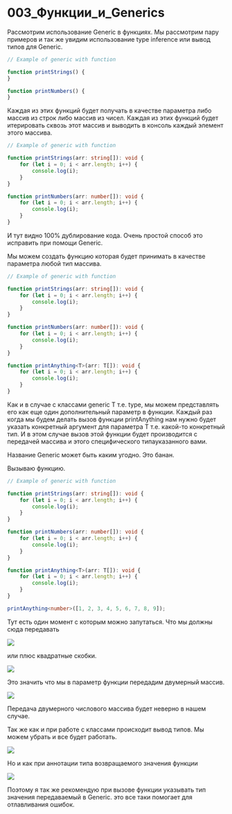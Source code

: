 # 003_Функции_и_Generics

Рассмотрим использование Generic в функциях. Мы рассмотрим пару примеров и так же увидим использование type inference
или вывод типов для Generic.

```ts
// Example of generic with function

function printStrings() {
}

function printNumbers() {
}
```

Каждая из этих функций будет получать в качестве параметра либо массив из строк либо массив из чисел. Каждая из этих
функций будет итерировать сквозь этот массив и выводить в консоль каждый элемент этого массива.

```ts
// Example of generic with function

function printStrings(arr: string[]): void {
    for (let i = 0; i < arr.length; i++) {
        console.log(i);
    }
}

function printNumbers(arr: number[]): void {
    for (let i = 0; i < arr.length; i++) {
        console.log(i);
    }
}
```

И тут видно 100% дублирование кода. Очень простой способ это исправить при помощи Generic.

Мы можем создать функцию которая будет принимать в качестве параметра любой тип массива.

```ts
// Example of generic with function

function printStrings(arr: string[]): void {
    for (let i = 0; i < arr.length; i++) {
        console.log(i);
    }
}

function printNumbers(arr: number[]): void {
    for (let i = 0; i < arr.length; i++) {
        console.log(i);
    }
}

function printAnything<T>(arr: T[]): void {
    for (let i = 0; i < arr.length; i++) {
        console.log(i);
    }
}
```

Как и в случае с классами generic T т.е. type, мы можем представлять его как еще один дополнительный параметр в функции.
Каждый раз когда мы будем делать вызов функции printAnything нам нужно будет указать конкретный аргумент для параметра T
т.е. какой-то конкретный тип. И в этом случае вызов этой функции будет производится с передачей массива и этого
специфического типауказанного вами.

Название Generic может быть каким угодно. Это банан.

Вызываю функцию.

```ts
// Example of generic with function

function printStrings(arr: string[]): void {
    for (let i = 0; i < arr.length; i++) {
        console.log(i);
    }
}

function printNumbers(arr: number[]): void {
    for (let i = 0; i < arr.length; i++) {
        console.log(i);
    }
}

function printAnything<T>(arr: T[]): void {
    for (let i = 0; i < arr.length; i++) {
        console.log(i);
    }
}

printAnything<number>([1, 2, 3, 4, 5, 6, 7, 8, 9]);
```

Тут есть один момент с которым можно запутаться. Что мы должны сюда передавать

![](img/001.jpg)

или плюс квадратные скобки.

![](img/002.jpg)

Это значить что мы в параметр функции передадим двумерный массив.

![](img/003.jpg)

Передача двумерного числового массива будет неверно в нашем случае.

Так же как и при работе с классами происходит вывод типов. Мы можем убрать <number> и все будет работать.

![](img/004.jpg)

Но и как при аннотации типа возвращаемого значения функции

![](img/005.jpg)

Поэтому я так же рекомендую при вызове функции указывать тип значения передаваемый в Generic. это все таки помогает для
отлавливания ошибок.

